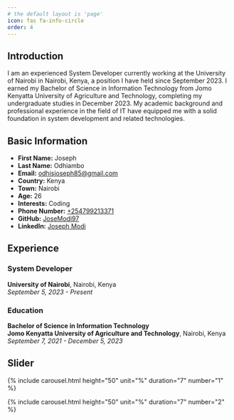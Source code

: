 ```yaml
---
# the default layout is 'page'
icon: fas fa-info-circle
order: 4
---
```


## Introduction
I am an experienced System Developer currently working at the University of Nairobi in Nairobi, Kenya, a position I have held since September 2023. I earned my Bachelor of Science in Information Technology from Jomo Kenyatta University of Agriculture and Technology, completing my undergraduate studies in December 2023. My academic background and professional experience in the field of IT have equipped me with a solid foundation in system development and related technologies.

## Basic Information
- **First Name:** Joseph
- **Last Name:** Odhiambo
- **Email:** [odhisjoseph85@gmail.com](mailto:odhisjoseph85@gmail.com)
- **Country:** Kenya
- **Town:** Nairobi
- **Age:** 26
- **Interests:** Coding
- **Phone Number:** [+254799213371](tel:+254799213371)
- **GitHub:** [JoseModi97](https://github.com/JoseModi97)
- **LinkedIn:** [Joseph Modi](https://www.linkedin.com/in/joseph-modi-655856200/)

## Experience
### System Developer
**University of Nairobi**, Nairobi, Kenya  
*September 5, 2023 - Present*

### Education
**Bachelor of Science in Information Technology**  
**Jomo Kenyatta University of Agriculture and Technology**, Nairobi, Kenya  
*September 7, 2021 - December 5, 2023*


## Slider
  {% include carousel.html height="50" unit="%" duration="7" number="1" %}

  {% include carousel.html height="50" unit="%" duration="7" number="2" %}